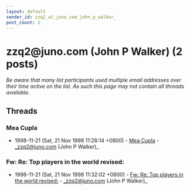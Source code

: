 ```yaml
---
layout: default
sender_id: zzq2_at_juno_com_john_p_walker_
post_count: 2
---
```


# zzq2<span>@</span>juno.com (John P Walker) (2 posts)

_Be aware that many list participants used multiple email addresses over their time active on the list. As such this page may not contain all threads available._

## Threads

### Mea Cupla
+ 1998-11-21 (Sat, 21 Nov 1998 11:28:14 +0800) - [Mea Cupla](/archive/1998/11/7552e0e8f9a6ae8544107833ebce4dbb1b956429f2eaba6d7dca15c845e7b66e) - _zzq2@juno.com (John P Walker)_

### Fw: Re: Top players in the world revised:
+ 1998-11-21 (Sat, 21 Nov 1998 11:32:02 +0800) - [Fw: Re: Top players in the world revised:](/archive/1998/11/d36eab882b0f178305d8f30ed64193f8ff2319c3fca170159da897876ee2641f) - _zzq2@juno.com (John P Walker)_

